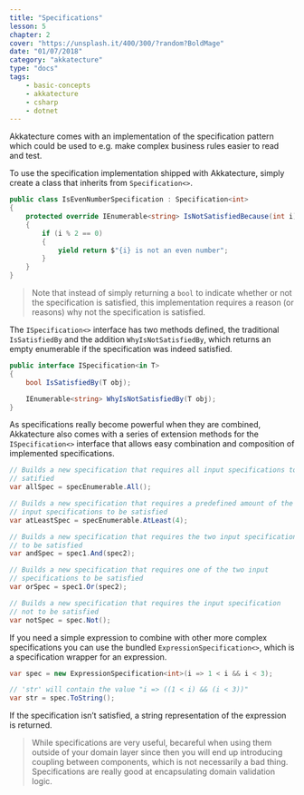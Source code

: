 ```yaml
---
title: "Specifications"
lesson: 5
chapter: 2
cover: "https://unsplash.it/400/300/?random?BoldMage"
date: "01/07/2018"
category: "akkatecture"
type: "docs"
tags:
    - basic-concepts
    - akkatecture
    - csharp
    - dotnet
---
```

Akkatecture comes with an implementation of the specification pattern which could be used to e.g. make complex business rules easier to read and test.

To use the specification implementation shipped with Akkatecture, simply create a class that inherits from `Specification<>`.

```csharp
public class IsEvenNumberSpecification : Specification<int>
{
    protected override IEnumerable<string> IsNotSatisfiedBecause(int i)
    {
        if (i % 2 == 0)
        {
            yield return $"{i} is not an even number";
        }
    }
}
```

> Note that instead of simply returning a `bool` to indicate whether or not the specification is satisfied, this implementation requires a reason (or reasons) why not the specification is satisfied.

The `ISpecification<>` interface has two methods defined, the traditional `IsSatisfiedBy` and the addition `WhyIsNotSatisfiedBy`, which returns an empty enumerable if the specification was indeed satisfied.

```csharp
public interface ISpecification<in T>
{
    bool IsSatisfiedBy(T obj);

    IEnumerable<string> WhyIsNotSatisfiedBy(T obj);
}
```

As specifications really become powerful when they are combined, Akkatecture also comes with a series of extension methods for the `ISpecification<>` interface that allows easy combination and composition of implemented specifications.

```csharp
// Builds a new specification that requires all input specifications to be
// satified
var allSpec = specEnumerable.All();

// Builds a new specification that requires a predefined amount of the
// input specifications to be satisfied
var atLeastSpec = specEnumerable.AtLeast(4);

// Builds a new specification that requires the two input specifications
// to be satisfied
var andSpec = spec1.And(spec2);

// Builds a new specification that requires one of the two input
// specifications to be satisfied
var orSpec = spec1.Or(spec2);

// Builds a new specification that requires the input specification
// not to be satisfied
var notSpec = spec.Not();
```

If you need a simple expression to combine with other more complex specifications you can use the bundled `ExpressionSpecification<>`, which is a specification wrapper for an expression.

```csharp
var spec = new ExpressionSpecification<int>(i => 1 < i && i < 3);

// 'str' will contain the value "i => ((1 < i) && (i < 3))"
var str = spec.ToString();
```

If the specification isn’t satisfied, a string representation of the expression is returned.

> While specifications are very useful, becareful when using them outside of your domain layer since then you will end up introducing coupling between components, which is not necessarily a bad thing. Specifications are really good at encapsulating domain validation logic.